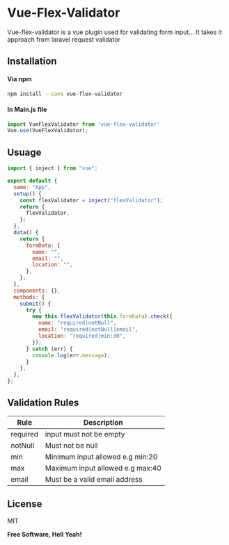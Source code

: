# Vue-Flex-Validator

Vue-flex-validator is a vue plugin used for validating form input... It takes it approach from laravel request validator

## Installation
#### Via npm 

```sh
npm install --save vue-flex-validator
```

#### In Main.js file
```javascript
import VueFlexValidator from 'vue-flex-validator'
Vue.use(VueFlexValidator);
```
## Usuage
```javascript
import { inject } from "vue";

export default {
  name: "App",
  setup() {
    const flexValidator = inject("flexValidator");
    return {
      flexValidator,
    }; 
  },
  data() {
    return {
      formData: {
        name: "",
        email: "",
        location: "",
      },
    };
  },
  components: {},
  methods: {
    submit() {
      try {
        new this.flexValidator(this.formData).check({
          name: "required|notNull",
          email: "required|notNull|email",
          location: "required|min:30",
        });
      } catch (err) {
        console.log(err.message);
      }
    },
  },
};

```


## Validation Rules
| Rule | Description |
| ------ | ------ |
| required | input must not be empty |
| notNull | Must not be null |
| min | Minimum input allowed e.g min:20 |
| max | Maximum input allowed e.g max:40 |
| email| Must be a valid email address |

## License

MIT

**Free Software, Hell Yeah!**
